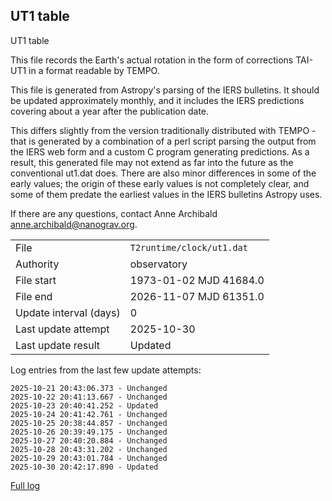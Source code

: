 
## UT1 table

UT1 table

This file records the Earth's actual rotation in the form of
corrections TAI-UT1 in a format readable by TEMPO.

This file is generated from Astropy's parsing of the IERS
bulletins. It should be updated approximately monthly, and it
includes the IERS predictions covering about a year after the
publication date.

This differs slightly from the version traditionally distributed
with TEMPO - that is generated by a combination of a perl script
parsing the output from the IERS web form and a custom C program
generating predictions. As a result, this generated file may not
extend as far into the future as the conventional ut1.dat does.
There are also minor differences in some of the early values; the
origin of these early values is not completely clear, and some of
them predate the earliest values in the IERS bulletins Astropy uses.

If there are any questions, contact Anne Archibald
<anne.archibald@nanograv.org>.

|     |     |
|:--- |:--- |
| File | `T2runtime/clock/ut1.dat` |
| Authority | observatory |
| File start | 1973-01-02 MJD 41684.0 |
| File end | 2026-11-07 MJD 61351.0 |
| Update interval (days) | 0 |
| Last update attempt | 2025-10-30 |
| Last update result | Updated |

Log entries from the last few update attempts:
```
2025-10-21 20:43:06.373 - Unchanged
2025-10-22 20:41:13.667 - Unchanged
2025-10-23 20:40:41.252 - Updated
2025-10-24 20:41:42.761 - Unchanged
2025-10-25 20:38:44.857 - Unchanged
2025-10-26 20:39:49.175 - Unchanged
2025-10-27 20:40:20.884 - Unchanged
2025-10-28 20:43:31.202 - Unchanged
2025-10-29 20:43:01.784 - Unchanged
2025-10-30 20:42:17.890 - Updated
```
[Full log](https://raw.githubusercontent.com/ipta/pulsar-clock-corrections/main/log/T2runtime/clock/ut1.dat.log)
